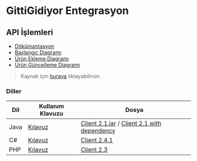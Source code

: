# GittiGidiyor Entegrasyon <!-- omit in toc -->

## API İşlemleri

- [Dökümantasyon](https://dev.gittigidiyor.com/asset/doc/GittiGidiyorAPIReferansDokumantasyonuv2.3.9.pdf)
- [Başlangıç Diagramı](https://st.gittigidiyor.net/rsrc/devgg/doc/startUpDiagram.png)
- [Ürün Ekleme Diagramı](https://st.gittigidiyor.net/rsrc/devgg/doc/insertProductDiagram.png)
- [Ürün Güncelleme Diagramı](https://st.gittigidiyor.net/rsrc/devgg/doc/updateProductDiagram.png)
  
> Kaynak için [buraya](https://dev.gittigidiyor.com/araclar-dokumanlar) tıklayabilirsin.

### Diller

| Dil  | Kullanım Klavuzu                                                                  | Dosya                                                                                                                                                                                               |
| ---- | --------------------------------------------------------------------------------- | --------------------------------------------------------------------------------------------------------------------------------------------------------------------------------------------------- |
| Java | [Kılavuz](https://dev.gittigidiyor.com/asset/doc/JavaClientUserGuide.pdf)         | [Client 2.1.jar](https://dev.gittigidiyor.com/asset/client/java-client-2.1.jar) / [Client 2.1 with dependency](https://dev.gittigidiyor.com/asset/client/java-client-2.1-jar-with-dependencies.jar) |
| C#   | [Kılavuz](https://dev.gittigidiyor.com/asset/doc/CSharpClientUserGuidev2.4.0.pdf) | [Client 2.4.1](https://dev.gittigidiyor.com/asset/client/csharpclient-2.4.1.zip)                                                                                                                    |
| PHP  | [Kılavuz](https://dev.gittigidiyor.com/asset/doc/phpclientdokuman.zip)            | [Client 2.3](https://dev.gittigidiyor.com/asset/client/phpclient-2.3.zip)                                                                                                                           |
